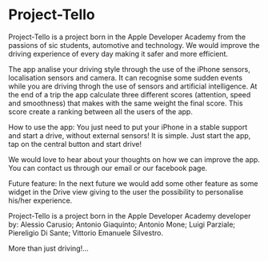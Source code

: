 # Project-Tello
Project-Tello is a project born in the Apple Developer Academy from the passions of sic students, automotive and technology. 
We would improve the driving experience of every day making it safer and more efficient.

The app analise your driving style through the use of the iPhone sensors, localisation sensors and camera. It can recognise some sudden events while you are driving throgh the use of sensors and artificial intelligence. At the end of a trip the app calculate three different scores (attention, speed and smoothness) that makes with the same weight the final score. This score create a ranking between all the users of the app.

How to use the app:
You just need to put your iPhone in a stable support and start a drive, without external sensors!
It is simple. Just start the app, tap on the central button and start drive! 


We would love to hear about your thoughts on how we can improve the app. You can contact us through our email or our facebook page.

Future feature:
In the next future we would add some other feature as some widget in the Drive view giving to the user the possibility to personalise his/her experience.


Project-Tello is a project born in the Apple Developer Academy developer by:
Alessio Carusio;
Antonio Giaquinto;
Antonio Mone; 
Luigi Parziale;
Piereligio Di Sante;
Vittorio Emanuele Silvestro.

More than just driving!...
